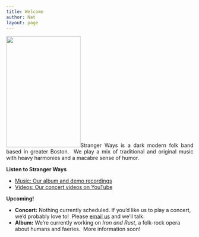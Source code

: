 ```yaml
---
title: Welcome
author: Nat
layout: page
---
```

<p style="text-align: justify;">
  <a href="/images/IMG_5398.jpg"><img class="size-medium wp-image-164 alignright" title="IMG_5398" src="/images/IMG_5398-200x300.jpg" alt="" width="200" height="300" /></a>Stranger Ways is a dark modern folk band based in greater Boston.  We play a mix of traditional and original music with heavy harmonies and a macabre sense of humor.
</p>

<p style="text-align: justify;">
  <strong>Listen to Stranger Ways</strong>
</p>

*   [Music: Our album and demo recordings][1]
*   [Videos: Our concert videos on YouTube][2]

**Upcoming!**

*   **Concert:** Nothing currently scheduled. If you’d like us to play a concert, we’d probably love to!  Please [email us][3] and we’ll talk.
*   **Album:** We’re currently working on *Iron and Rust*, a folk-rock opera about humans and faeries.  More information soon!

 [1]: /music
 [2]: http://www.youtube.com/user/StrangerWaysMusic
 [3]: mailto:info@stranger-ways.com